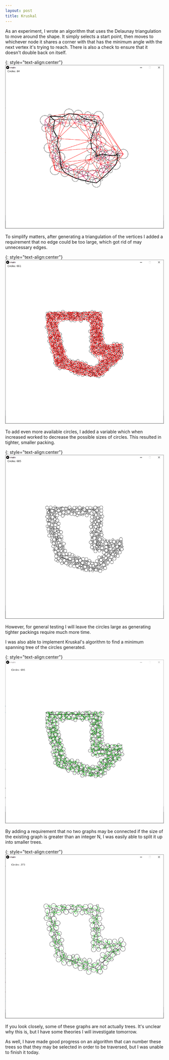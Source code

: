 ```yaml
---
layout: post
title: Kruskal
---
```


As an experiment, I wrote an algorithm that uses the Delaunay triangulation to move around the shape. It simply selects a start point, then moves to whichever node it shares a corner with that has the minimum angle with the next vertex it's trying to reach. There is also a check to ensure that it doesn't double back on itself.

{: style="text-align:center"}
![A path roughly follows the edges of a polyline.](https://raw.githubusercontent.com/MichaelMBradley/Detailing/gh-pages/_assets/05-12/DelaunayTraversal.png)

To simplify matters, after generating a triangulation of the vertices I added a requirement that no edge could be too large, which got rid of may unnecessary edges.

{: style="text-align:center"}
![Many small circles are linked by lines.](https://raw.githubusercontent.com/MichaelMBradley/Detailing/gh-pages/_assets/05-12/SmallDelaunay.png)

To add even more available circles, I added a variable which when increased worked to decrease the possible sizes of circles. This resulted in tighter, smaller packing.

{: style="text-align:center"}
![Many small circles surround a polyline.](https://raw.githubusercontent.com/MichaelMBradley/Detailing/gh-pages/_assets/05-12/TighterPacking.png)

However, for general testing I will leave the circles large as generating tighter packings require much more time.

I was also able to implement Kruskal's algorithm to find a minimum spanning tree of the circles generated.

{: style="text-align:center"}
![A tree connects many circles around a polygon.](https://raw.githubusercontent.com/MichaelMBradley/Detailing/gh-pages/_assets/05-12/Kruskal.png)

By adding a requirement that no two graphs may be connected if the size of the existing graph is greater than an integer N, I was easily able to split it up into smaller trees.

{: style="text-align:center"}
![Many small trees connect circles around a polygon.](https://raw.githubusercontent.com/MichaelMBradley/Detailing/gh-pages/_assets/05-12/KruskalLimited.png)

If you look closely, some of these graphs are not actually trees. It's unclear why this is, but I have some theories I will investigate tomorrow.

As well, I have made good progress on an algorithm that can number these trees so that they may be selected in order to be traversed, but I was unable to finish it today.
